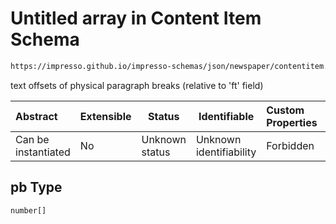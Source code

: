 # Untitled array in Content Item Schema

```txt
https://impresso.github.io/impresso-schemas/json/newspaper/contentitem.schema.json#/properties/pb
```

text offsets of physical paragraph breaks  (relative to 'ft' field)


| Abstract            | Extensible | Status         | Identifiable            | Custom Properties | Additional Properties | Access Restrictions | Defined In                                                                         |
| :------------------ | ---------- | -------------- | ----------------------- | :---------------- | --------------------- | ------------------- | ---------------------------------------------------------------------------------- |
| Can be instantiated | No         | Unknown status | Unknown identifiability | Forbidden         | Allowed               | none                | [contentitem.schema.json\*](../out/contentitem.schema.json "open original schema") |

## pb Type

`number[]`
